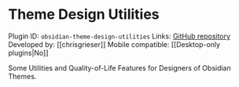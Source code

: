 # Theme Design Utilities

Plugin ID: `obsidian-theme-design-utilities`
Links: [GitHub repository](https://github.com/chrisgrieser/obsidian-theme-design-utilities)
Developed by: [[chrisgrieser]]
Mobile compatible: [[Desktop-only plugins|No]]

Some Utilities and Quality-of-Life Features for Designers of Obsidian Themes.
